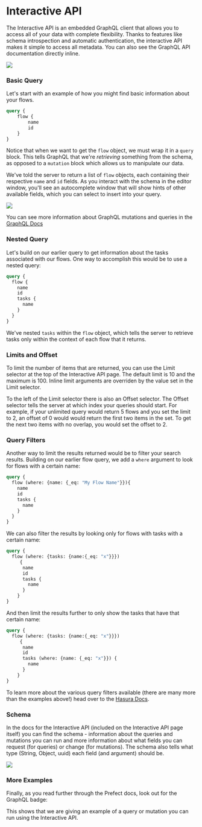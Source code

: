 # Interactive API


The Interactive API is an embedded GraphQL client that allows you to access all of your data with complete flexibility. Thanks to features like schema introspection and automatic authentication, the interactive API makes it simple to access all metadata. You can also see the GraphQL API documentation directly inline.

![](/orchestration/ui/interactive-api.png)


### Basic Query

Let's start with an example of how you might find basic information about your flows.

```graphql
query {
    flow {
        name
        id
    }
}
```
Notice that when we want to get the `flow` object, we must wrap it in a `query` block. This tells GraphQL that we're _retrieving_ something from the schema, as opposed to a `mutation` block which allows us to manipulate our data.

We've told the server to return a list of `flow` objects, each containing their respective `name` and `id` fields. As you interact with the schema in the editor window, you'll see an autocomplete window that will show hints of other available fields, which you can select to insert into your query. 

![](/orchestration/ui/dropdown-on-interactive-api.png)

You can see more information about GraphQL mutations and queries in the [GraphQL Docs](https://graphql.org/learn/)

### Nested Query

Let's build on our earlier query to get information about the tasks associated with our flows. One way to accomplish this would be to use a nested query:

```graphql
query {
  flow {
    name
    id
    tasks {
      name
    }
  }
}
```
We've nested `tasks` within the `flow` object, which tells the server to retrieve tasks only within the context of each flow that it returns.
### Limits and Offset

To limit the number of items that are returned, you can use the Limit selector at the top of the Interactive API page. The default limit is 10 and the maximum is 100. Inline limit arguments are overriden by the value set in the Limit selector.

To the left of the Limit selector there is also an Offset selector. The Offset selector tells the server at which index your queries should start. For example, if your unlimited query would return 5 flows and you set the limit to 2, an offset of 0 would would return the first two items in the set. To get the next two items with no overlap, you would set the offset to 2.

### Query Filters

Another way to limit the results returned would be to filter your search results. Building on our earlier flow query, we add a `where` argument to look for flows with a certain name:

```graphql
query {
  flow (where: {name: {_eq: "My Flow Name"}}){
    name
    id
    tasks {
      name
    }
  }
}
```

We can also filter the results by looking only for flows with tasks with a certain name:

```graphql
query {
  flow (where: {tasks: {name:{_eq: "x"}}})
     {
      name
      id
      tasks {
        name
      }
    }
}
```

And then limit the results further to only show the tasks that have that certain name:

```graphql
query {
  flow (where: {tasks: {name:{_eq: "x"}}})
     {
      name
      id
      tasks (where: {name: {_eq: "x"}}) {
        name
      }
    }
}
```
To learn more about the various query filters available (there are many more than the examples above!) head over to the [Hasura Docs](https://hasura.io/docs/1.0/graphql/core/queries/index.html).

### Schema

In the docs for the Interactive API (included on the Interactive API page itself) you can find the schema - information about the queries and mutations you can run and more information about what fields you can request (for queries) or change (for mutations).  The schema also tells what type (String, Object, uuid) each field (and argument) should be.

![](/orchestration/ui/interactive-api-inline-docs.png)

### More Examples

Finally, as you read further through the Prefect docs, look out for the GraphQL badge:

<Badge text="GQL"/>

This shows that we are giving an example of a query or mutation you can run using the Interactive API.
